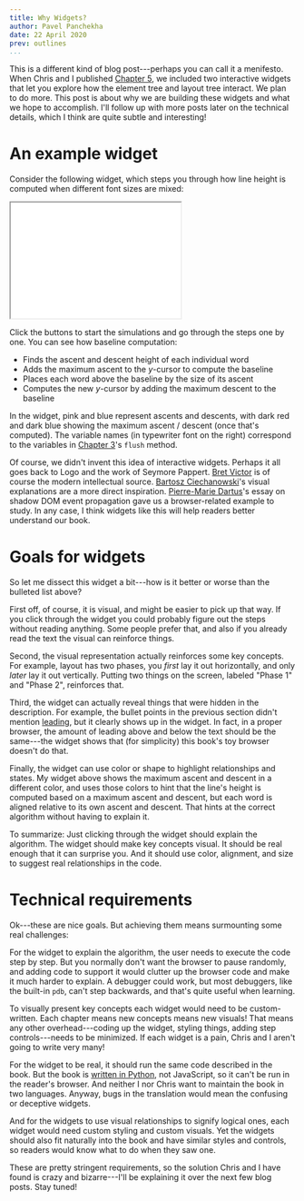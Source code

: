 ```yaml
---
title: Why Widgets?
author: Pavel Panchekha
date: 22 April 2020
prev: outlines
...
```


This is a different kind of blog post---perhaps you can call it a
menifesto. When Chris and I published [Chapter 5](../layout.md), we
included two interactive widgets that let you explore how the element
tree and layout tree interact. We plan to do more. This post is about
why we are building these widgets and what we hope to accomplish. I'll
follow up with more posts later on the technical details, which I
think are quite subtle and interesting!

# An example widget

Consider the following widget, which steps you through how line height
is computed when different font sizes are mixed:

<iframe class="widget" src="widgets/lab3-baselines.html" height=204></iframe>

Click the buttons to start the simulations and go through the steps
one by one. You can see how baseline computation:

+ Finds the ascent and descent height of each individual word
+ Adds the maximum ascent to the _y_-cursor to compute the baseline
+ Places each word above the baseline by the size of its ascent
+ Computes the new _y_-cursor by adding the maximum descent to the baseline

In the widget, pink and blue represent ascents and descents, with dark
red and dark blue showing the maximum ascent / descent (once that's
computed). The variable names (in typewriter font on the right)
correspond to the variables in [Chapter 3](../text.md)'s `flush`
method.

Of course, we didn't invent this idea of interactive widgets. Perhaps
it all goes back to Logo and the work of Seymore Pappert. [Bret
Victor][explore-explain] is of course the modern intellectual source.
[Bartosz Ciechanowski][bartosz]'s visual explanations are a more
direct inspiration. [Pierre-Marie Dartus][shadow-dom-widgets]'s essay
on shadow DOM event propagation gave us a browser-related example to
study. In any case, I think widgets like this will help readers better
understand our book.

[explore-explain]: http://worrydream.com/#!/ExplorableExplanations
[bartosz]: https://ciechanow.ski
[shadow-dom-widgets]: https://pm.dartus.fr/blog/a-complete-guide-on-shadow-dom-and-event-propagation/

# Goals for widgets 

So let me dissect this widget a bit---how is it better or worse than
the bulleted list above?

First off, of course, it is visual, and might be easier to pick up
that way. If you click through the widget you could probably figure
out the steps without reading anything. Some people prefer that, and
also if you already read the text the visual can reinforce things.

Second, the visual representation actually reinforces some key
concepts. For example, layout has two phases, you _first_ lay it out
horizontally, and only _later_ lay it out vertically. Putting two
things on the screen, labeled "Phase 1" and "Phase 2", reinforces that.

Third, the widget can actually reveal things that were hidden in the
description. For example, the bullet points in the previous section
didn't mention [leading], but it clearly shows up in the widget. In
fact, in a proper browser, the amount of leading above and below the
text should be the same---the widget shows that (for simplicity) this
book's toy browser doesn't do that.

[leading]: ./text.html#measuring-text

Finally, the widget can use color or shape to highlight relationships
and states. My widget above shows the maximum ascent and descent in a
different color, and uses those colors to hint that the line's height
is computed based on a maximum ascent and descent, but each word is
aligned relative to its own ascent and descent. That hints at the
correct algorithm without having to explain it.

To summarize: Just clicking through the widget should explain the
algorithm. The widget should make key concepts visual. It should
be real enough that it can surprise you. And it should use color,
alignment, and size to suggest real relationships in the code.

# Technical requirements

Ok---these are nice goals. But achieving them means surmounting some
real challenges:

For the widget to explain the algorithm, the user needs to execute the
code step by step. But you normally don't want the browser to pause
randomly, and adding code to support it would clutter up the browser
code and make it much harder to explain. A debugger could work, but
most debuggers, like the built-in `pdb`, can't step backwards, and
that's quite useful when learning.

To visually present key concepts each widget would need to be
custom-written. Each chapter means new concepts means new visuals!
That means any other overhead---coding up the widget, styling things,
adding step controls---needs to be minimized. If each widget is a
pain, Chris and I aren't going to write very many!

For the widget to be real, it should run the same code described in
the book. But the book is [written in Python](why-python.md), not
JavaScript, so it can't be run in the reader's browser. And neither I
nor Chris want to maintain the book in two languages. Anyway, bugs in
the translation would mean the confusing or deceptive widgets.

And for the widgets to use visual relationships to signify logical
ones, each widget would need custom styling and custom visuals. Yet
the widgets should also fit naturally into the book and have similar
styles and controls, so readers would know what to do when they saw
one.

These are pretty stringent requirements, so the solution Chris and I
have found is crazy and bizarre---I'll be explaining it over the next
few blog posts. Stay tuned!
